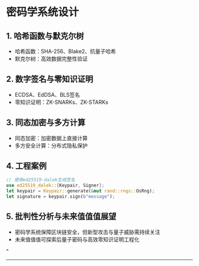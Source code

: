 ﻿# 密码学系统设计

## 1. 哈希函数与默克尔树

- 哈希函数：SHA-256、Blake2、抗量子哈希
- 默克尔树：高效数据完整性验证

## 2. 数字签名与零知识证明

- ECDSA、EdDSA、BLS签名
- 零知识证明：ZK-SNARKs、ZK-STARKs

## 3. 同态加密与多方计算

- 同态加密：加密数据上直接计算
- 多方安全计算：分布式隐私保护

## 4. 工程案例

```rust
// 使用ed25519-dalek生成签名
use ed25519_dalek::{Keypair, Signer};
let keypair = Keypair::generate(&mut rand::rngs::OsRng);
let signature = keypair.sign(b"message");
```

## 5. 批判性分析与未来值值值展望

- 密码学系统保障区块链安全，但新型攻击与量子威胁需持续关注
- 未来值值值可探索后量子密码与高效零知识证明工程化

"

---
